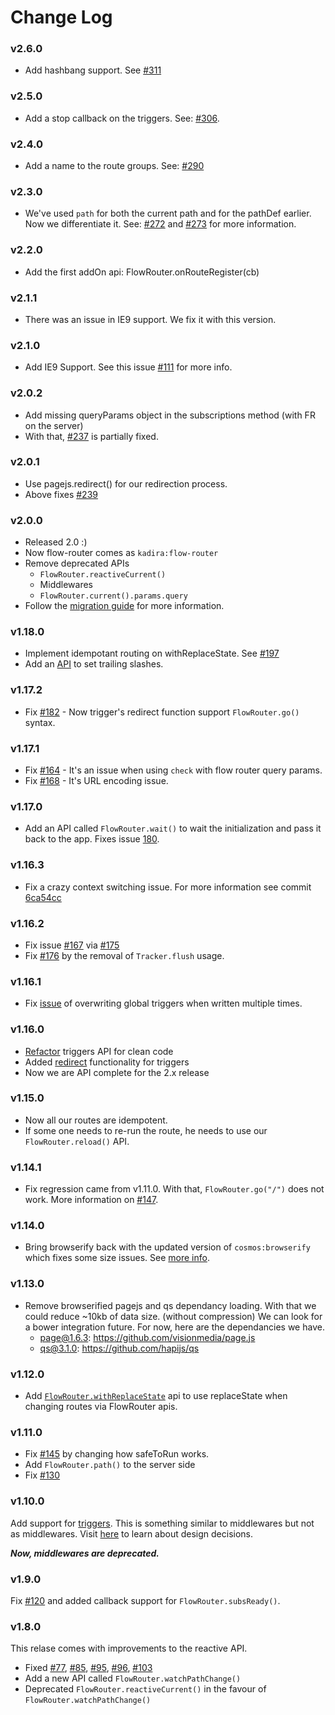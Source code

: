 # Change Log

### v2.6.0
* Add hashbang support. See [#311](https://github.com/kadirahq/flow-router/pull/311)

### v2.5.0
* Add a stop callback on the triggers. See: [#306](https://github.com/kadirahq/flow-router/pull/306).

### v2.4.0

* Add a name to the route groups. See: [#290](https://github.com/kadirahq/flow-router/pull/290)

### v2.3.0
* We've used `path` for both the current path and for the pathDef earlier. Now we differentiate it. See: [#272](https://github.com/kadirahq/flow-router/issues/272) and [#273](https://github.com/kadirahq/flow-router/pull/273) for more information.

### v2.2.0
* Add the first addOn api: FlowRouter.onRouteRegister(cb)

### v2.1.1
* There was an issue in IE9 support. We fix it with this version.

### v2.1.0
* Add IE9 Support. See this issue [#111](https://github.com/kadirahq/flow-router/issues/111) for more info.

### v2.0.2

* Add missing queryParams object in the subscriptions method (with FR on the server)
* With that, [#237](https://github.com/kadirahq/flow-router/issues/237) is partially fixed.

### v2.0.1

* Use pagejs.redirect() for our redirection process.
* Above fixes [#239](https://github.com/kadirahq/flow-router/issues/239)

### v2.0.0 

* Released 2.0  :)
* Now flow-router comes as `kadira:flow-router`
* Remove deprecated APIs
    - `FlowRouter.reactiveCurrent()`
    - Middlewares
    - `FlowRouter.current().params.query`
* Follow the [migration guide](https://github.com/kadirahq/flow-router#migrating-into-20) for more information.

### v1.18.0

* Implement idempotant routing on withReplaceState. See [#197](https://github.com/meteorhacks/flow-router/issues/197)
* Add an [API](https://github.com/meteorhacks/flow-router#flowrouterwithtrailingslashfn) to set trailing slashes.

### v1.17.2
* Fix [#182](https://github.com/meteorhacks/flow-router/issues/182) - Now trigger's redirect function support `FlowRouter.go()` syntax.

### v1.17.1

* Fix [#164](https://github.com/meteorhacks/flow-router/issues/164) - It's an issue when using `check` with flow router query params.
* Fix [#168](https://github.com/meteorhacks/flow-router/pull/168) - It's URL encoding issue.

### v1.17.0

* Add an API called `FlowRouter.wait()` to wait the initialization and pass it back to the app. Fixes issue [180](https://github.com/meteorhacks/flow-router/issues/180).

### v1.16.3

* Fix a crazy context switching issue. For more information see commit [6ca54cc](https://github.com/meteorhacks/flow-router/commit/6ca54cc7969b3a8aa71d63c98c99a20b175125a2)

### v1.16.2
* Fix issue [#167](https://github.com/meteorhacks/flow-router/issues/167) via [#175](https://github.com/meteorhacks/flow-router/pull/175)
* Fix [#176](https://github.com/meteorhacks/flow-router/issues/176) by the removal of `Tracker.flush` usage.

### v1.16.1
* Fix [issue](https://github.com/meteorhacks/flow-router/pull/173) of overwriting global triggers when written multiple times.

### v1.16.0

* [Refactor](https://github.com/meteorhacks/flow-router/pull/172) triggers API for clean code
* Added [redirect](https://github.com/meteorhacks/flow-router#redirecting-with-triggers) functionality for triggers
* Now we are API complete for the 2.x release

### v1.15.0

* Now all our routes are idempotent.
* If some one needs to re-run the route, he needs to use our `FlowRouter.reload()` API.

### v1.14.1

* Fix regression came from v1.11.0. With that, `FlowRouter.go("/")` does not work. More information on [#147](https://github.com/meteorhacks/flow-router/issues/147).

### v1.14.0
* Bring browserify back with the updated version of `cosmos:browserify` which fixes some size issues. See [more info](https://github.com/meteorhacks/flow-router/issues/128#issuecomment-109799953).

### v1.13.0
* Remove browserified pagejs and qs dependancy loading. With that we could reduce ~10kb of data size. (without compression) We can look for a bower integration future. For now, here are the dependancies we have.
    - page@1.6.3: https://github.com/visionmedia/page.js
    - qs@3.1.0: https://github.com/hapijs/qs

### v1.12.0
* Add [`FlowRouter.withReplaceState`](https://github.com/meteorhacks/flow-router#flowrouterwithreplcaestatefn) api to use replaceState when changing routes via FlowRouter apis.

### v1.11.0
* Fix [#145](https://github.com/meteorhacks/flow-router/issues/145) by changing how safeToRun works.
* Add `FlowRouter.path()` to the server side
* Fix [#130](https://github.com/meteorhacks/flow-router/issues/130)

### v1.10.0
Add support for [triggers](https://github.com/meteorhacks/flow-router#triggers). This is something similar to middlewares but not as middlewares. Visit [here](https://github.com/meteorhacks/flow-router/pull/59) to learn about design decisions.

_**Now, middlewares are deprecated.**_

### v1.9.0
Fix [#120](https://github.com/meteorhacks/flow-router/issues/120) and added callback support for `FlowRouter.subsReady()`.

### v1.8.0

This relase comes with improvements to the reactive API.

* Fixed [#77](https://github.com/meteorhacks/flow-router/issues/77), [#85](https://github.com/meteorhacks/flow-router/issues/85), [#95](https://github.com/meteorhacks/flow-router/issues/95), [#96](https://github.com/meteorhacks/flow-router/issues/96), [#103](https://github.com/meteorhacks/flow-router/issues/103)
* Add a new API called `FlowRouter.watchPathChange()`
* Deprecated `FlowRouter.reactiveCurrent()` in the favour of `FlowRouter.watchPathChange()`
